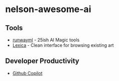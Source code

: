# nelson-awesome-ai

## Tools
- [runwayml](https://runwayml.com/) - 25ish AI Magic tools
- [Lexica](https://lexica.art/) - Clean interface for browsing existing art 


## Developer Productivity
- [Github Copilot](https://github.com/features/copilot)


